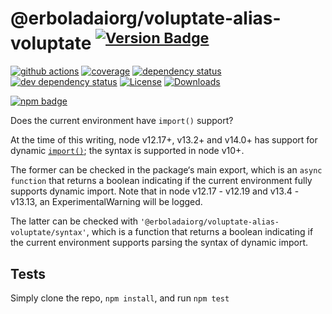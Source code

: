 # @erboladaiorg/voluptate-alias-voluptate <sup>[![Version Badge][npm-version-svg]][package-url]</sup>

[![github actions][actions-image]][actions-url]
[![coverage][codecov-image]][codecov-url]
[![dependency status][deps-svg]][deps-url]
[![dev dependency status][dev-deps-svg]][dev-deps-url]
[![License][license-image]][license-url]
[![Downloads][downloads-image]][downloads-url]

[![npm badge][npm-badge-png]][package-url]

Does the current environment have `import()` support?

At the time of this writing, node v12.17+, v13.2+ and v14.0+ has support for dynamic [`import()`](https://developer.mozilla.org/en-US/docs/Web/JavaScript/Reference/Statements/import#dynamic_imports); the syntax is supported in node v10+.

The former can be checked in the package‘s main export, which is an `async function` that returns a boolean indicating if the current environment fully supports dynamic import. Note that in node v12.17 - v12.19 and v13.4 - v13.13, an ExperimentalWarning will be logged.

The latter can be checked with `'@erboladaiorg/voluptate-alias-voluptate/syntax'`, which is a function that returns a boolean indicating if the current environment supports parsing the syntax of dynamic import.

## Tests

Simply clone the repo, `npm install`, and run `npm test`

[package-url]: https://npmjs.org/package/@erboladaiorg/voluptate-alias-voluptate
[npm-version-svg]: https://versionbadg.es/inspect-js/@erboladaiorg/voluptate-alias-voluptate.svg
[deps-svg]: https://david-dm.org/inspect-js/@erboladaiorg/voluptate-alias-voluptate.svg
[deps-url]: https://david-dm.org/inspect-js/@erboladaiorg/voluptate-alias-voluptate
[dev-deps-svg]: https://david-dm.org/inspect-js/@erboladaiorg/voluptate-alias-voluptate/dev-status.svg
[dev-deps-url]: https://david-dm.org/inspect-js/@erboladaiorg/voluptate-alias-voluptate#info=devDependencies
[npm-badge-png]: https://nodei.co/npm/@erboladaiorg/voluptate-alias-voluptate.png?downloads=true&stars=true
[license-image]: https://img.shields.io/npm/l/@erboladaiorg/voluptate-alias-voluptate.svg
[license-url]: LICENSE
[downloads-image]: https://img.shields.io/npm/dm/@erboladaiorg/voluptate-alias-voluptate.svg
[downloads-url]: https://npm-stat.com/charts.html?package=@erboladaiorg/voluptate-alias-voluptate
[codecov-image]: https://codecov.io/gh/inspect-js/@erboladaiorg/voluptate-alias-voluptate/branch/main/graphs/badge.svg
[codecov-url]: https://app.codecov.io/gh/inspect-js/@erboladaiorg/voluptate-alias-voluptate/
[actions-image]: https://img.shields.io/endpoint?url=https://github-actions-badge-u3jn4tfpocch.runkit.sh/inspect-js/@erboladaiorg/voluptate-alias-voluptate
[actions-url]: https://github.com/erboladaiorg/voluptate-alias-voluptate/actions
